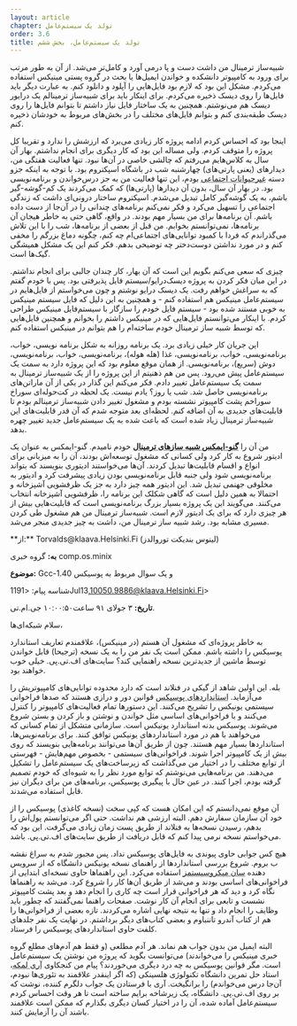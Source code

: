 ```yaml
---
layout: article
chapter: تولد یک سیستم‌عامل
order: 3.6
title: تولد یک سیستم‌عامل، بخش ششم
---
```





شبیه‌ساز ترمینال من داشت دست و پا در‌می آورد و کامل‌تر می‌شد. از آن به طور مرتب برای ورود به کامپیوتر دانشکده و خواندن ایمیل‌ها یا بحث در گروه پستی مینیکس استفاده می‌کردم. مشکل این بود که لازم بود فایل‌هایی را آپلود و دانلود کنم. به عبارت دیگر باید فایل‌ها را روی دیسک ذخیره می‌کردم. برای اینکار باید برای شبیه‌ساز ترمینالم یک درایور دیسک هم می‌نوشتم. همچنین به یک ساختار فایل نیاز داشتم تا بتوانم فایل‌ها را روی دیسک طبقه‌بندی کنم و بتوانم فایل‌های مختلف را در بخش‌های مربوط به خودشان ذخیره کنم. 

اینجا بود که احساس کردم ادامه پروژه کار زیادی می‌برد که ارزشش را ندارد و تقریبا کل پروژه را متوقف کردم. ولی مساله این بود که کار دیگری برای انجام نداشتم. بهار آن‌ سال به کلاس‌هایم می‌رفتم که چالشی خاصی در آن‌ها نبود. تنها فعالیت هفتگی من، دیدارهای (یعنی پارتی‌های) چهارشنبه شب در باشگاه اسپکتروم بود. با توجه به اینکه جزو دسته <abbr title="Social non-Animal">غیرحیوانات اجتماعی</abbr > بودم، این تنها فعالیت من به جز درس‌خواندن و برنامه‌نویسی بود. در بهار آن سال، بدون آن دیدارها (پارتی‌ها) که کمک می‌کردند یک کم-گوشه‌-گیر باشم، به یک گوشه‌گیر کامل تبدیل می‌شدم. اسپکتروم ساختار درونی‌ای داشت که زندگی اجتماعی را تسهیل می‌کرد و فکر نمی‌کنم برنامه‌های چندانی را در آن‌جا از دست داده باشم. آن برنامه‌ها برای من بسیار مهم بودند. در واقع، گاهی حتی به خاطر هیجان آن برنامه‌ها، نمی‌توانستم بخوابم. من قبل از بعضی‌ از برنامه‌ها، شب را با این تلاش می‌گذراندم که فردا با کمبود توانایی‌های اجتماعی‌ام چه کنم، چگونه دماغ بزرگم را مخفی کنم و در مورد نداشتن دوست‌دختر چه توضیحی بدهم. فکر کنم این یک مشکل همیشگی گیک‌ها است. 

چیزی که سعی‌ می‌کنم بگویم این است که آن بهار، کار چندان جالبی برای انجام نداشتم. در این میان فکر کردن به پروژه دیسک‌درایو/سیستم فایل پذیرفتی بود. پس با خودم گفتم که به سراغش خواهم رفت. یک دیسک درایو نوشتم و چون می‌خواستم از فایل‌هایم در سیستم‌عامل مینیکس هم استفاده کنم - و همچنین به این دلیل که فایل سیستم مینیکس به خوبی مستند شده بود - سیستم‌ فایل خودم را سازگار با سیستم‌فایل مینیکس طراحی کردم. با اینکار می‌توانستم فایل‌هایی که در مینیکس داشتم را بخوانم و همچنین فایل‌هایی که توسط شبیه ساز ترمینال خودم ساخته‌ام را هم بتوانم در مینیکس استفاده کنم. 

این جریان کار خیلی زیادی برد. یک برنامه روزانه به شکل برنامه نویسی، خواب، برنامه‌نویسی، خواب، برنامه‌نویسی، غذا (هله هوله)، برنامه‌نویسی، خواب، برنامه‌نویسی، دوش (سریع)، برنامه‌نویسی. از همان موقع معلوم بود که این پروژه دارد به سمت یک سیستم‌عامل پیش‌ می‌رود. پس من هم ذهنیتم از این پروژه را از یک شبیه‌ساز ترمینال به سمت یک سیستم‌عامل تغییر دادم. فکر می‌کنم این گذار در یکی از آن ماراتن‌های برنامه‌نویسی حاصل شد. شب یا روز؟ یادم نیست. یک لحظه در کت‌حوله‌ای سوراخ سوراخم پشت کامپیوتر نشسته بودم و مشغول تغییر دادن شبیه‌ساز ترمینالم بودم تا قابلیت‌های جدیدی به آن اضافه کنم. لحظه‌ای بعد متوجه شدم که آن قدر قابلیت‌های این شبیه‌ساز ترمینال زیاد شده است که باعث شده به یک سیستم‌عامل جدید تغییر چهره بدهد. 

من آن را <abbr title="Gnu-emacs of terminal emulation programs">**گنو-ایمکس شبیه سازهای ترمینال**</abbr > خودم نامیدم. گنو-ایمکس به عنوان یک ادیتور شروع به کار کرد ولی کسانی که مشغول توسعه‌اش بودند، آن را به میزبانی برای انواع و اقسام قابلیت‌ها تبدیل کردند. آن‌ها می‌خواستند ادیتوری بنویسند که بتواند برنامه‌نویسی شود ولی جنبه قابل برنامه‌نویسی بودن زیادی پیشرفت کرد و ادیتور به مخلوقی جهنمی تبدیل شد. این ادیتور همه چیز دارد به جز یک ظرفشویی آشپزخانه و احتمالا به همین دلیل است که گاهی شکلک این برنامه را، ظرفشویی آشپزخانه انتخاب می‌کنند. می‌گویند این یک پروژه بسیار بزرگ برنامه‌نویسی است که قابلیت‌هایی بیش از هر چیزی دارد که برای یک ادیتور لازم است. شبیه‌ساز ترمینال من هم مشغول طی کردن مسیری مشابه بود. رشد شبیه ساز ترمینال من، داشت به چیز جدیدی منجر می‌شد. 





<div class=email>
**از:** Torvalds@klaava.Helsinki.Fi (لینوس بندیکت توروالدز)

**به:** گروه خبری comp.os.minix

**موضوع:** Gcc-1.40 و یک سوال مربوط به پوسیکس

شناسه پیام: <1191Jul13,10050.9886@klaava.Helsinki.Fi>

**تاریخ:** ۳ جولای ۹۱ ساعت۱۰:۰۰:۵۰ جی.ام.تی.

سلام شبکه‌ای‌ها،

به خاطر پروژه‌ای که مشغول آن هستم (در مینیکس)، علاقمندم تعاریف استاندارد پوسیکس را داشته باشم. ممکن است یک نفر من را به یک نسخه (ترجیحا) قابل خواندن توسط ماشین از جدیدترین نسخه راهنمایی کند؟ سایت‌های اف.تی.پی. خیلی خوب خواهند بود.
</div >


بله. این اولین شاهد از گیکی در فنلاند است که دارد محدوده‌ توانایی‌های کامپیوتریش را می‌آزماید. <abbr title="POSIX">استانداردهای پوسیکس</abbr> قوانین دور و درازی هستند که صدها فراخوانی سیستمی یونیکس را تشریح می‌کنند. این دستورها تمام فعالیت‌های کامپیوتر را کنترل می‌کنند و با فراخوانی‌های اساسی مثل خواندن و نوشتن و باز کردن و بستن شروع می‌شوند. پوسیکس بدنه استاندارد یونیکس است. سازمانی متشکل از تمام کسانی که می‌خواهند با هم در مورد استانداردهای یونیکس توافق کنند. برای برنامه‌نویس‌ها، استانداردها بسیار مهم هستند. چون از طریق آن‌ها می‌توانند برنامه‌هایی بنویسند که روی بیش از یک کامپیوتر اجرا شوند. فراخوانی‌های سیستمی - بخصوص مهم‌هایش - فهرستی از توابع مختلف را در اختیار من می‌گذاشت که زیرساخت‌های یک سیستم‌عامل را تشکیل می‌دهند. من برنامه‌هایی می‌نوشتم که توابع مورد نظر را به شیوه‌ای که خودم تصمیم گرفته بودم، اجرا کنند. در عین حال با پیگیری پوسیکس، برنامه‌های من برای دیگران نیز قابل استفاده می‌شدند. 

آن موقع نمی‌دانستم که این امکان هست که کپی سخت (نسخه کاغذی) پوسیکس را از خود آن سازمان سفارش دهم. البته ارزشی هم نداشت. حتی اگر می‌توانستم پول‌اش را بدهم، رسیدن نسخه‌ها به فنلاند از طریق پست زمان زیادی می‌گرفت. این بود که می‌خواستم نسخه‌ نرمی پیدا کنم که قابل دریافت از طریق سایت‌های اف.تی.پی. باشد. 

هیچ کس جوابی حاوی پیوندی به فایل‌های پوسیکس نداد. پس مجبور شدم به سراغ نقشه ب بروم. شروع بررسی استانداردها از راهنمای نسخه یونیکس دانشگاه که از سرویس دهنده‌ <abbr title="Sun Microsystems">سان میکروسیستمز</abbr > استفاده می‌کرد. این راهنماها حاوی نسخه‌ای ابتدایی از فراخوانی‌های اساسی بودند و می‌شد از طریق آن‌ها کار را شروع کرد. می‌شد به راهنماها نگاه کرد و دید که هر فراخوانی قرار است چه کاری را انجام دهد و بعد پشت کامپیوتر نشست و تابعی برای انجام آن کار نوشت. صفحات راهنما نمی‌گفتند که چطور باید وظایف را انجام داد و تنها به نتیجه نهایی اشاره می‌کردند. تازه بعضی از فراخوانی‌ها را هم از کتاب آندرو تاننباوم و بعضی کتاب‌های دیگر برداشتم. در نهایت یک نفر جلدهای کلفت حاوی استانداردهای پوسیکس را فرستاد. 

البته ایمیل من بدون جواب هم نماند. هر آدم مطلعی (و فقط هم آدم‌های مطلع گروه خبری مینیکس را می‌خواندند) می‌توانست بگوید که پروژه من نوشتن یک سیستم‌عامل است. مگر قوانین پوسیکس به چه درد دیگری می‌خوردند؟ پیام من کنجکاوی <abbr title="AriLemke">آری لمکه</abbr >، استاد حل تمرین دانشگاه تکنولوژی هلسینکی (که اگر اینقدر علاقمند به تئوری‌ها نبودم، آن‌جا درس می‌خواندم) را برانگیخت. آری با فرستادن یک جواب دلگرم کننده، نوشت که بر روی اف.تی.پی. دانشگاه، یک زیرشاخه برایم ساخته است تا هر وقت احساس کردم سیستم‌عامل آماده شده، آن را در اختیار کسان دیگری بگذارم که ممکن است علاقمند باشند آن را آزمایش کنند. 



